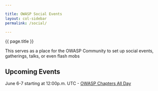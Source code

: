```yaml
---

title: OWASP Social Events
layout: col-sidebar
permalink: /social/

---
```


{{ page.title }}

This serves as a place for the OWASP Community to set up social events, gatherings, talks, or even flash mobs

## Upcoming Events
June 6-7 starting at 12:00p.m. UTC - [OWASP Chapters All Day](chapters_all_day/)